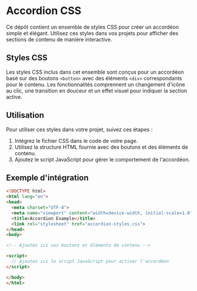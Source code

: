 # Accordion CSS

Ce dépôt contient un ensemble de styles CSS pour créer un accordéon simple et élégant. Utilisez ces styles dans vos projets pour afficher des sections de contenu de manière interactive.

## Styles CSS

Les styles CSS inclus dans cet ensemble sont conçus pour un accordéon basé sur des boutons `<button>` avec des éléments `<div>` correspondants pour le contenu. Les fonctionnalités comprennent un changement d'icône au clic, une transition en douceur et un effet visuel pour indiquer la section active.

## Utilisation

Pour utiliser ces styles dans votre projet, suivez ces étapes :

1. Intégrez le fichier CSS dans le code de votre page.
2. Utilisez la structure HTML fournie avec des boutons et des éléments de contenu.
3. Ajoutez le script JavaScript pour gérer le comportement de l'accordéon.

## Exemple d'intégration

```html
<!DOCTYPE html>
<html lang="en">
<head>
  <meta charset="UTF-8">
  <meta name="viewport" content="width=device-width, initial-scale=1.0">
  <title>Accordion Example</title>
  <link rel="stylesheet" href="accordion-styles.css">
</head>
<body>

<!-- Ajoutez ici vos boutons et éléments de contenu -->

<script>
  // Ajoutez ici le script JavaScript pour activer l'accordéon
</script>

</body>
</html>
